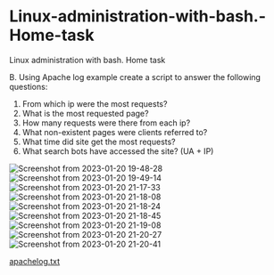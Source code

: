 # Linux-administration-with-bash.-Home-task
Linux administration with bash. Home task

B. Using Apache log example create a script to answer the following questions:
1. From which ip were the most requests? 
2. What is the most requested page? 
3. How many requests were there from each ip? 
4. What non-existent pages were clients referred to? 
5. What time did site get the most requests? 
6. What search bots have accessed the site? (UA + IP)

![Screenshot from 2023-01-20 19-48-28](https://user-images.githubusercontent.com/102302310/213787942-37089981-b24d-4816-bbc4-a67c502d765f.png)
![Screenshot from 2023-01-20 19-49-14](https://user-images.githubusercontent.com/102302310/213788162-f4cd72eb-80da-4847-a2d7-ed370cb9cfa5.png)
![Screenshot from 2023-01-20 21-17-33](https://user-images.githubusercontent.com/102302310/213788438-241a4b42-ca93-4f5b-809a-0a2721d7b394.png)
![Screenshot from 2023-01-20 21-18-08](https://user-images.githubusercontent.com/102302310/213788447-82969340-62ac-427a-8b2a-8cb0e80d9778.png)
![Screenshot from 2023-01-20 21-18-24](https://user-images.githubusercontent.com/102302310/213788450-cf3187b5-5b44-4b12-bcc4-536ac248d1c6.png)
![Screenshot from 2023-01-20 21-18-45](https://user-images.githubusercontent.com/102302310/213788453-d305d09e-8a1d-4d25-afa8-c97a8cd2fa31.png)
![Screenshot from 2023-01-20 21-19-08](https://user-images.githubusercontent.com/102302310/213788457-fefda5a3-092e-4c8d-88d3-17c62c9733bf.png)
![Screenshot from 2023-01-20 21-20-27](https://user-images.githubusercontent.com/102302310/213788459-9aa28ec5-cd4b-4dbe-87d7-f55157b7cd6c.png)
![Screenshot from 2023-01-20 21-20-41](https://user-images.githubusercontent.com/102302310/213788462-19b5e251-ac23-4e7e-a92f-760054802ca9.png)

[apachelog.txt](https://github.com/Prudyus/Linux-administration-with-bash.-Home-task/files/10469485/apachelog.txt)
